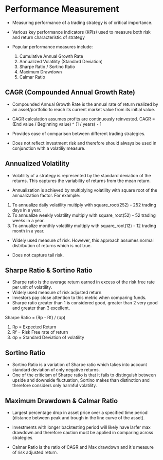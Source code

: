 # Performance Measurement

* Measuring performance of a trading strategy is of critical importance.

* Various key performance indicators (KPIs) used to measure both risk and return characteristic of strategy

* Popular performance measures include:
  1. Cumulative Annual Growth Rate
  2. Annualized Volatility (Standard Deviation)
  3. Sharpe Ratio / Sortino Ratio
  4. Maximum Drawdown
  5. Calmar Ratio

## CAGR (Compounded Annual Growth Rate)

* Compounded Annual Growth Rate is the annual rate of return realized by an asset/portfolio to reach its current market value from its initial value.

* CAGR calculation assumes profits are continuously reinvested.
  CAGR = (End value / Beginning value) ^ (1 / years) - 1

* Provides ease of comparison between different trading strategies.

* Does not reflect investment risk and therefore should always be used in conjunction with a volatiliy measure.

## Annualized Volatility

* Volatility of a strategy is represented by the standard deviation of the returns. This captures the variability of returns from the mean return.

* Annualization is achieved by multiplying volatility with square root of the annualization factor. For example:

1. To annualize daily volatility multiply with square_root(252) - 252 trading days in a year.   
2. To annualize weekly volatility multiply with square_root(52) - 52 trading weeks in a year.   
3. To annualize monthly volatility multiply with square_root(12) - 12 trading month in a year.   

* Widely used measure of risk. However, this approach assumes normal distribution of returns which is not true.   

* Does not capture tail risk.   

## Sharpe Ratio & Sortino Ratio

* Sharpe ratio is the average return earned in excess of the risk free rate per unit of volatility.   
* Widely used measure of risk adjusted return.     
* Investors pay close attention to this metric when comparing funds.   
* Sharpe ratio greater than 1 is considered good, greater than 2 very good and greater than 3 excellent.  

Sharpe Ratio = (Rp - Rf) / (σp) 
1. Rp = Expected Return   
2. Rf = Risk Free rate of return  
3. σp = Standard Deviation of volatility  

## Sortino Ratio

* Sortino Ratio is a variation of Sharpe ratio which takes into account standard deviation of only negative returns.    
* One of the criticism of Sharpe ratio is that it fails to distinguish between upside and downside fluctuation, Sortino makes than distinction and therefore considers only harmful volatility.

## Maximum Drawdown & Calmar Ratio   

* Largest percentage drop in asset price over a specified time period (distance between peak and trough in the line curve of the asset).

* Investments with longer backtesting period will likely have larfer max drawdown and therefore caution must be applied in comparing across strategies.   

* Calmar Ratio is the ratio of CAGR and Max drawdown and it's measure of risk adjusted return.


